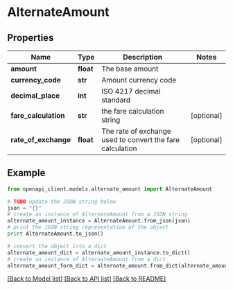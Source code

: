 # AlternateAmount


## Properties
Name | Type | Description | Notes
------------ | ------------- | ------------- | -------------
**amount** | **float** | The base amount | 
**currency_code** | **str** | Amount currency code | 
**decimal_place** | **int** | ISO 4217 decimal standard | 
**fare_calculation** | **str** | the fare calculation string | [optional] 
**rate_of_exchange** | **float** | The rate of exchange used to convert the fare calculation | [optional] 

## Example

```python
from openapi_client.models.alternate_amount import AlternateAmount

# TODO update the JSON string below
json = "{}"
# create an instance of AlternateAmount from a JSON string
alternate_amount_instance = AlternateAmount.from_json(json)
# print the JSON string representation of the object
print AlternateAmount.to_json()

# convert the object into a dict
alternate_amount_dict = alternate_amount_instance.to_dict()
# create an instance of AlternateAmount from a dict
alternate_amount_form_dict = alternate_amount.from_dict(alternate_amount_dict)
```
[[Back to Model list]](../README.md#documentation-for-models) [[Back to API list]](../README.md#documentation-for-api-endpoints) [[Back to README]](../README.md)


